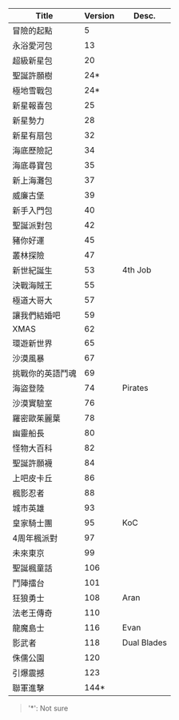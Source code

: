 |Title|Version|Desc.|
|----|----|----|
|冒險的起點|5|
|永浴愛河包|13|
|超級新星包|20|
|聖誕許願樹|24*|
|極地雪戰包|24*|
|新星報喜包|25|
|新星勢力|28|
|新星有扇包|32|
|海底歷險記|34|
|海底尋寶包|35|
|新上海灘包|37|
|威廉古堡|39|
|新手入門包|40|
|聖誕派對包|42|
|豬你好運|45|
|叢林探險|47|
|新世紀誕生|53|4th Job|
|決戰海賊王|55|
|極道大哥大|57|
|讓我們結婚吧|59|
|XMAS|62|
|環遊新世界|65|
|沙漠風暴|67|
|挑戰你的英語鬥魂|69|
|海盜登陸|74|Pirates|
|沙漠實驗室|76|
|羅密歐茱麗葉|78|
|幽靈船長|80|
|怪物大百科|82|
|聖誕許願襪|84|
|上吧皮卡丘|86|
|楓影忍者|88|
|城市英雄|93|
|皇家騎士團|95|KoC|
|4周年楓派對|97|
|未來東京|99|
|聖誕楓童話|106|
|鬥陣擂台|101|
|狂狼勇士|108|Aran|
|法老王傳奇|110|
|龍魔島士|116|Evan|
|影武者|118|Dual Blades|
|侏儒公園|120|
|引爆震撼|123|
|聯軍進擊|144*|

> '*': Not sure
